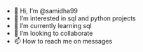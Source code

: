 - 👋 Hi, I’m @samidha99
- 👀 I’m interested in sql and python projects
- 🌱 I’m currently learning sql
- 💞️ I’m looking to collaborate 
- 📫 How to reach me on messages

<!---
samidha99/samidha99 is a ✨ special ✨ repository because its `README.md` (this file) appears on your GitHub profile.
You can click the Preview link to take a look at your changes.
--->
